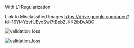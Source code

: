 With L1 Regularization

Link to Misclassified Images  https://drive.google.com/open?id=16Yl4YzvfUEyoSwl7tBebZJKK2ibDvABO

![validation_loss](https://user-images.githubusercontent.com/44206147/75613003-d5288280-5b4e-11ea-8f12-21579bd2ee44.jpg)


![validation_loss](https://user-images.githubusercontent.com/44206147/75613024-0a34d500-5b4f-11ea-87e1-021c56b1599d.jpg)

